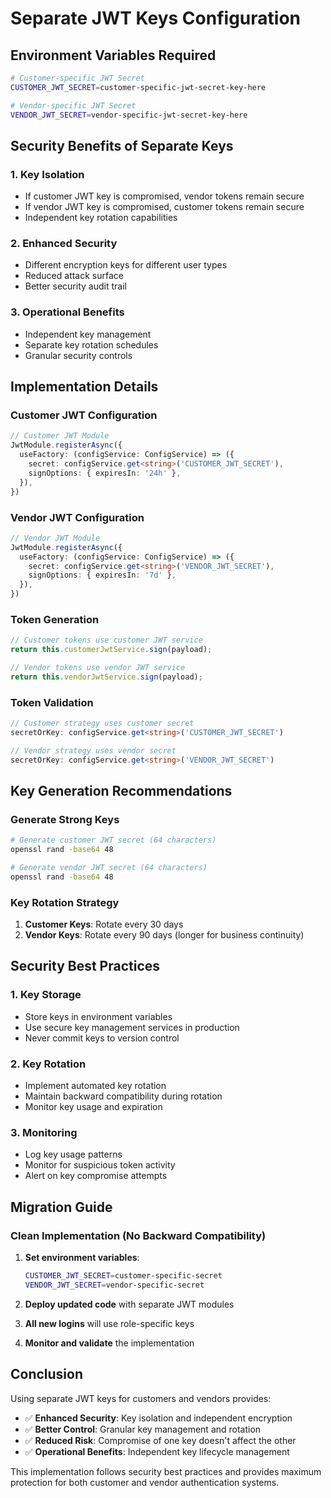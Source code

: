 # Separate JWT Keys Configuration

## Environment Variables Required

```bash
# Customer-specific JWT Secret
CUSTOMER_JWT_SECRET=customer-specific-jwt-secret-key-here

# Vendor-specific JWT Secret  
VENDOR_JWT_SECRET=vendor-specific-jwt-secret-key-here
```

## Security Benefits of Separate Keys

### 1. **Key Isolation**
- If customer JWT key is compromised, vendor tokens remain secure
- If vendor JWT key is compromised, customer tokens remain secure
- Independent key rotation capabilities

### 2. **Enhanced Security**
- Different encryption keys for different user types
- Reduced attack surface
- Better security audit trail

### 3. **Operational Benefits**
- Independent key management
- Separate key rotation schedules
- Granular security controls

## Implementation Details

### Customer JWT Configuration
```typescript
// Customer JWT Module
JwtModule.registerAsync({
  useFactory: (configService: ConfigService) => ({
    secret: configService.get<string>('CUSTOMER_JWT_SECRET'),
    signOptions: { expiresIn: '24h' },
  }),
})
```

### Vendor JWT Configuration
```typescript
// Vendor JWT Module
JwtModule.registerAsync({
  useFactory: (configService: ConfigService) => ({
    secret: configService.get<string>('VENDOR_JWT_SECRET'),
    signOptions: { expiresIn: '7d' },
  }),
})
```

### Token Generation
```typescript
// Customer tokens use customer JWT service
return this.customerJwtService.sign(payload);

// Vendor tokens use vendor JWT service
return this.vendorJwtService.sign(payload);
```

### Token Validation
```typescript
// Customer strategy uses customer secret
secretOrKey: configService.get<string>('CUSTOMER_JWT_SECRET')

// Vendor strategy uses vendor secret
secretOrKey: configService.get<string>('VENDOR_JWT_SECRET')
```

## Key Generation Recommendations

### Generate Strong Keys
```bash
# Generate customer JWT secret (64 characters)
openssl rand -base64 48

# Generate vendor JWT secret (64 characters)  
openssl rand -base64 48
```

### Key Rotation Strategy
1. **Customer Keys**: Rotate every 30 days
2. **Vendor Keys**: Rotate every 90 days (longer for business continuity)

## Security Best Practices

### 1. **Key Storage**
- Store keys in environment variables
- Use secure key management services in production
- Never commit keys to version control

### 2. **Key Rotation**
- Implement automated key rotation
- Maintain backward compatibility during rotation
- Monitor key usage and expiration

### 3. **Monitoring**
- Log key usage patterns
- Monitor for suspicious token activity
- Alert on key compromise attempts

## Migration Guide

### Clean Implementation (No Backward Compatibility)

1. **Set environment variables**:
   ```bash
   CUSTOMER_JWT_SECRET=customer-specific-secret
   VENDOR_JWT_SECRET=vendor-specific-secret
   ```

2. **Deploy updated code** with separate JWT modules

3. **All new logins** will use role-specific keys

4. **Monitor and validate** the implementation

## Conclusion

Using separate JWT keys for customers and vendors provides:
- ✅ **Enhanced Security**: Key isolation and independent encryption
- ✅ **Better Control**: Granular key management and rotation
- ✅ **Reduced Risk**: Compromise of one key doesn't affect the other
- ✅ **Operational Benefits**: Independent key lifecycle management

This implementation follows security best practices and provides maximum protection for both customer and vendor authentication systems.
